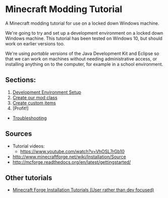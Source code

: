 # Minecraft Modding Tutorial
A Minecraft modding tutorial for use on a locked down Windows machine.

We're going to try and set up a development environment on a locked down Windows machine. This tutorial has been tested on Windows 10, but should work on earlier versions too.

We're using *portable versions* of the Java Development Kit and Eclipse so that we can work on machines without needing administrative access, or installing anything on to the computer, for example in a school environment.

## Sections:

1. [Development Environment Setup](dev-environment-setup.md)
2. [Create our mod class](step1-mod-class.md)
2. [Create custom items](step2-custom-tems.md)
3. [Profit!]
* [Troubleshooting](troubleshooting.md)

## Sources
- Tutorial videos:
  - https://www.youtube.com/watch?v=VhOSL7rGb10
- http://www.minecraftforge.net/wiki/Installation/Source
- http://mcforge.readthedocs.org/en/latest/gettingstarted/

## Other tutorials
- [Minecraft Forge Installation Tutorials (User rather than dev focused)](https://www.youtube.com/playlist?list=PLnpPguhVZMItSgWX8g8NFTq_rYrElxZ96)
